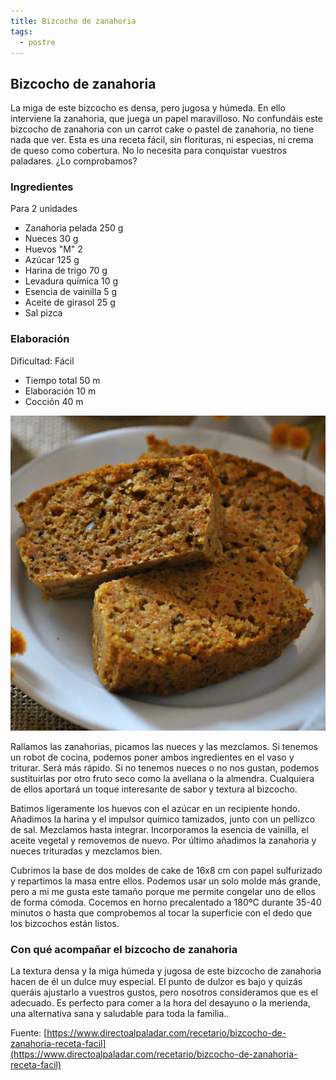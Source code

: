 ```yaml
---
title: Bizcocho de zanahoria
tags:
  - postre
---
```

## Bizcocho de zanahoria

La miga de este bizcocho es densa, pero jugosa y húmeda. En ello interviene la
zanahoria, que juega un papel maravilloso. No confundáis este bizcocho de
zanahoria con un carrot cake o pastel de zanahoria, no tiene nada que ver. Esta
es una receta fácil, sin florituras, ni especias, ni crema de queso como
cobertura. No lo necesita para conquistar vuestros paladares. ¿Lo comprobamos?


### Ingredientes

Para 2 unidades

- Zanahoria pelada 250 g
- Nueces 30 g
- Huevos "M" 2
- Azúcar 125 g
- Harina de trigo 70 g
- Levadura química 10 g
- Esencia de vainilla 5 g
- Aceite de girasol 25 g
- Sal pizca

### Elaboración

Dificultad: Fácil

- Tiempo total 50 m
- Elaboración 10 m
- Cocción 40 m

![Bizcocho de zanahoria](bizcocho-de-zanahoria.png)

Rallamos las zanahorias, picamos las nueces y las mezclamos. Si tenemos un
robot de cocina, podemos poner ambos ingredientes en el vaso y triturar. Será
más rápido. Si no tenemos nueces o no nos gustan, podemos sustituirlas por otro
fruto seco como la avellana o la almendra. Cualquiera de ellos aportará un
toque interesante de sabor y textura al bizcocho.

Batimos ligeramente los huevos con el azúcar en un recipiente hondo. Añadimos
la harina y el impulsor químico tamizados, junto con un pellizco de sal.
Mezclamos hasta integrar. Incorporamos la esencia de vainilla, el aceite
vegetal y removemos de nuevo. Por último añadimos la zanahoria y nueces
trituradas y mezclamos bien.

Cubrimos la base de dos moldes de cake de 16x8 cm con papel sulfurizado y
repartimos la masa entre ellos. Podemos usar un solo molde más grande, pero a
mi me gusta este tamaño porque me permite congelar uno de ellos de forma
cómoda. Cocemos en horno precalentado a 180ºC durante 35-40 minutos o hasta que
comprobemos al tocar la superficie con el dedo que los bizcochos están listos.

### Con qué acompañar el bizcocho de zanahoria

La textura densa y la miga húmeda y jugosa de este bizcocho de zanahoria hacen
de él un dulce muy especial. El punto de dulzor es bajo y quizás queráis
ajustarlo a vuestros gustos, pero nosotros consideramos que es el adecuado. Es
perfecto para comer a la hora del desayuno o la merienda, una alternativa sana
y saludable para toda la familia..

Fuente:
[https://www.directoalpaladar.com/recetario/bizcocho-de-zanahoria-receta-facil](https://www.directoalpaladar.com/recetario/bizcocho-de-zanahoria-receta-facil)
